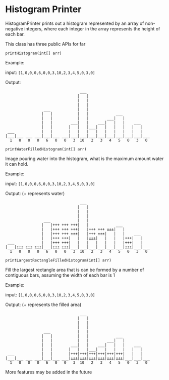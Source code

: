 # Histogram Printer

HistogramPrinter prints out a histogram represented by an array of non-negative integers, 
where each integer in the array represents the height of each bar.

This class has three public APIs for far

`printHistogram(int[] arr)`

Example: 

input: `[1,0,0,0,6,0,0,3,10,2,3,4,5,0,3,0]`

Output: 
```
                                 ___                            
                                |   |                           
                                |   |                           
                                |   |                           
                 ___            |   |                           
                |   |           |   |            ___            
                |   |           |   |        ___|   |           
                |   |        ___|   |    ___|   |   |    ___    
                |   |       |   |   |___|   |   |   |   |   |   
 ___            |   |       |   |   |   |   |   |   |   |   |   
|___|___ ___ ___|___|___ ___|___|___|___|___|___|___|___|___|___
  1   0   0   0   6   0   0   3  10   2   3   4   5   0   3   0
```  
`printWaterFilledHistogram(int[] arr)`

Image pouring water into the histogram, what is the maximum amount water it can hold.

Example: 

input: `[1,0,0,0,6,0,0,3,10,2,3,4,5,0,3,0]`

Output: (+ represents water)
```
                                 ___                            
                                |   |                           
                                |   |                           
                                |   |                           
                 ___            |   |                           
                |   |+++ +++ +++|   |            ___            
                |   |+++ +++ +++|   |+++ +++ ±±±|   |           
                |   |+++ +++ ±±±|   |+++ ±±±|   |   |    ___    
                |   |+++ +++|   |   |±±±|   |   |   |+++|   |   
 ___            |   |+++ +++|   |   |   |   |   |   |+++|   |   
|___|±±± ±±± ±±±|___|±±± ±±±|___|___|___|___|___|___|±±±|___|___
  1   0   0   0   6   0   0   3  10   2   3   4   5   0   3   0
```

`printLargestRectangleFilledHistogram(int[] arr)`

Fill the largest rectangle area that is can be formed by a number of contiguous bars, assuming the width of each bar is 1

Example: 

input: `[1,0,0,0,6,0,0,3,10,2,3,4,5,0,3,0]`

Output: (+ represents the filled area)
```
                                 ___                            
                                |   |                           
                                |   |                           
                                |   |                           
                 ___            |   |                           
                |   |           |   |            ___            
                |   |           |   |        ___|   |           
                |   |        ___|   |    ___|   |   |    ___    
                |   |       |   |   |___|   |   |   |   |   |   
 ___            |   |       |+++|+++|+++|+++|+++|+++|   |   |   
|___|___ ___ ___|___|___ ___|±±±|±±±|±±±|±±±|±±±|±±±|___|___|___
  1   0   0   0   6   0   0   3  10   2   3   4   5   0   3   0 
```

More features may be added in the future
